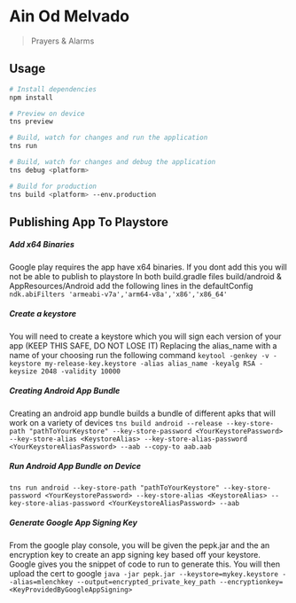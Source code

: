 # Ain Od Melvado

> Prayers & Alarms

## Usage

``` bash
# Install dependencies
npm install

# Preview on device
tns preview

# Build, watch for changes and run the application
tns run

# Build, watch for changes and debug the application
tns debug <platform>

# Build for production
tns build <platform> --env.production

```

## Publishing App To Playstore

##### Add x64 Binaries
Google play requires the app have x64 binaries. If you dont add this you will not be able to publish to playstore 
In both build.gradle files build/android & AppResources/Android add the following lines in the defaultConfig
`ndk.abiFilters 'armeabi-v7a','arm64-v8a','x86','x86_64'`

##### Create a keystore
You will need to create a keystore which you will sign each version of your app (KEEP THIS SAFE, DO NOT LOSE IT)
Replacing the alias_name with a name of your choosing run the following command
`keytool -genkey -v -keystore my-release-key.keystore -alias alias_name -keyalg RSA -keysize 2048 -validity 10000`

##### Creating Android App Bundle
Creating an android app bundle builds a bundle of different apks that will work on a variety of devices
`tns build android --release --key-store-path "pathToYourKeystore" --key-store-password <YourKeystorePassword> --key-store-alias <KeystoreAlias> --key-store-alias-password <YourKeystoreAliasPassword> --aab --copy-to aab.aab`

##### Run Android App Bundle on Device
`tns run android --key-store-path "pathToYourKeystore" --key-store-password <YourKeystorePassword> --key-store-alias <KeystoreAlias> --key-store-alias-password <YourKeystoreAliasPassword> --aab`

##### Generate Google App Signing Key
From the google play console, you will be given the pepk.jar and the an encryption key to create an app signing key based off your keystore. Google gives you the snippet of code to run to generate this. You will then upload the cert to google
`java -jar pepk.jar --keystore=mykey.keystore --alias=mlenchkey --output=encrypted_private_key_path --encryptionkey=<KeyProvidedByGoogleAppSigning>`



